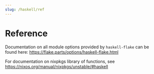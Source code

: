 ```yaml
---
slug: /haskell/ref
---
```


# Reference

Documentation on all module options provided by `haskell-flake` can be found here: https://flake.parts/options/haskell-flake.html

For documentation on nixpkgs library of functions, see https://nixos.org/manual/nixpkgs/unstable/#haskell
